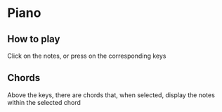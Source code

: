 # Piano

## How to play
Click on the notes, or press on the corresponding keys

## Chords
Above the keys, there are chords that, when selected, display the notes within the selected chord
